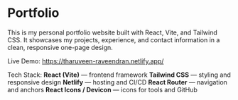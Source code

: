 # Portfolio

This is my personal portfolio website built with React, Vite, and Tailwind CSS.
It showcases my projects, experience, and contact information in a clean, responsive one-page design.

Live Demo: https://tharuveen-raveendran.netlify.app/

Tech Stack:
  **React (Vite)** — frontend framework
  **Tailwind CSS** — styling and responsive design
  **Netlify** — hosting and CI/CD
  **React Router** — navigation and anchors
  **React Icons / Devicon** — icons for tools and GitHub
